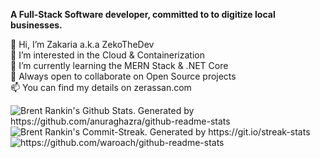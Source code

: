 <b>A Full-Stack Software developer, committed to
to digitize local businesses.</b>

👋 Hi, I’m Zakaria a.k.a ZekoTheDev <br>
👀 I’m interested in the Cloud & Containerization <br>
🌱 I’m currently learning the MERN Stack & .NET Core <br>
🤝 Always open to collaborate on Open Source projects<br>
📫 You can find my details on zerassan.com <br>

<img align='center' src='https://github-readme-stats.vercel.app/api?username=ZakariaErassan&show_icons=true&theme=omni&hide_border=true' alt="Brent Rankin's Github Stats. Generated by https://github.com/anuraghazra/github-readme-stats"/>

<img align='center' src='http://github-readme-streak-stats.herokuapp.com?user=ZakariaErassan&theme=omni&hide_border=true' alt="Brent Rankin's Commit-Streak. Generated by https://git.io/streak-stats"/>

<img src='https://github-readme-stats.vercel.app/api/top-langs/?username=ZakariaErassan&layout=compact&theme=omni&hide_border=true' alt='https://github.com/waroach/github-readme-stats'/>
